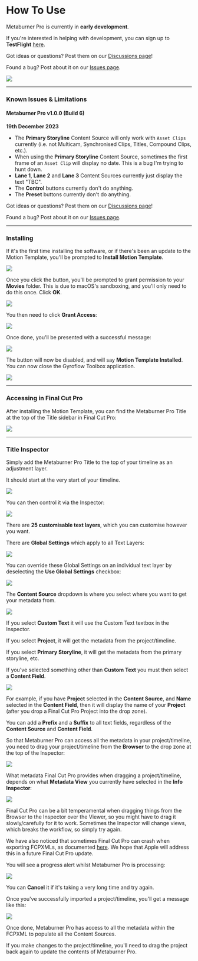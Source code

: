 # How To Use

Metaburner Pro is currently in **early development**.

If you're interested in helping with development, you can sign up to **TestFlight** [here](https://testflight.apple.com/join/dw7S2veN).

Got ideas or questions? Post them on our [Discussions page](https://github.com/latenitefilms/metaburnerpro/discussions)!

Found a bug? Post about it on our [Issues page](https://github.com/latenitefilms/metaburnerpro/issues).

![](/static/overlay-example.png)

---

### Known Issues & Limitations

#### Metaburner Pro v1.0.0 (Build 6)

**19th December 2023**

- The **Primary Storyline** Content Source will only work with `Asset Clips` currently (i.e. not Multicam, Synchronised Clips, Titles, Compound Clips, etc.).
- When using the **Primary Storyline** Content Source, sometimes the first frame of an `Asset Clip` will display no date. This is a bug I'm trying to hunt down.
- **Lane 1**, **Lane 2** and **Lane 3** Content Sources currently just display the text "TBC".
- The **Control** buttons currently don't do anything.
- The **Preset** buttons currently don't do anything.

Got ideas or questions? Post them on our [Discussions page](https://github.com/latenitefilms/metaburnerpro/discussions)!

Found a bug? Post about it on our [Issues page](https://github.com/latenitefilms/metaburnerpro/issues).

---

### Installing

If it's the first time installing the software, or if there's been an update to the Motion Template, you'll be prompted to **Install Motion Template**.

![](static/install-01.png)

Once you click the button, you'll be prompted to grant permission to your **Movies** folder. This is due to macOS's sandboxing, and you'll only need to do this once. Click **OK**.

![](static/install-02.png)

You then need to click **Grant Access**:

![](static/install-03.png)

Once done, you'll be presented with a successful message:

![](static/install-04.png)

The button will now be disabled, and will say **Motion Template Installed**. You can now close the Gyroflow Toolbox application.

![](static/install-05.png)

---

### Accessing in Final Cut Pro

After installing the Motion Template, you can find the Metaburner Pro Title at the top of the Title sidebar in Final Cut Pro:

![](static/title-browser.png)

---

### Title Inspector

Simply add the Metaburner Pro Title to the top of your timeline as an adjustment layer.

It should start at the very start of your timeline.

![](static/timeline.png)

You can then control it via the Inspector:

![](static/inspector.png)

There are **25 customisable text layers**, which you can customise however you want.

There are **Global Settings** which apply to all Text Layers:

![](static/global-settings.png)

You can override these Global Settings on an individual text layer by deselecting the **Use Global Settings** checkbox:

![](static/text-layer.png)

The **Content Source** dropdown is where you select where you want to get your metadata from.

![](static/content-source.png)

If you select **Custom Text** it will use the Custom Text textbox in the Inspector.

If you select **Project**, it will get the metadata from the project/timeline.

If you select **Primary Storyline**, it will get the metadata from the primary storyline, etc.

If you've selected something other than **Custom Text** you must then select a **Content Field**.

![](static/content-field.png)

For example, if you have **Project** selected in the **Content Source**, and **Name** selected in the **Content Field**, then it will display the name of your **Project** (after you drop a Final Cut Pro Project into the drop zone).

You can add a **Prefix** and a **Suffix** to all text fields, regardless of the **Content Source** and **Content Field**.

So that Metaburner Pro can access all the metadata in your project/timeline, you need to drag your project/timeline from the **Browser** to the drop zone at the top of the Inspector:

![](static/drop-zone.png)

What metadata Final Cut Pro provides when dragging a project/timeline, depends on what **Metadata View** you currently have selected in the **Info Inspector**:

![](static/metadata-view.png)

Final Cut Pro can be a bit temperamental when dragging things from the Browser to the Inspector over the Viewer, so you might have to drag it slowly/carefully for it to work. Sometimes the Inspector will change views, which breaks the workflow, so simply try again.

We have also noticed that sometimes Final Cut Pro can crash when exporting FCPXMLs, as documented [here](https://github.com/CommandPost/FCPCafe/issues/307). We hope that Apple will address this in a future Final Cut Pro update.

You will see a progress alert whilst Metaburner Pro is processing:

![](static/loading.png)

You can **Cancel** it if it's taking a very long time and try again.

Once you've successfully imported a project/timeline, you'll get a message like this:

![](static/import-complete.png)

Once done, Metaburner Pro has access to all the metadata within the FCPXML to populate all the Content Sources.

If you make changes to the project/timeline, you'll need to drag the project back again to update the contents of Metaburner Pro.